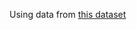 Using data from [this dataset](https://data.cityofnewyork.us/api/views/25th-nujf/rows.csv?accessType=DOWNLOAD)